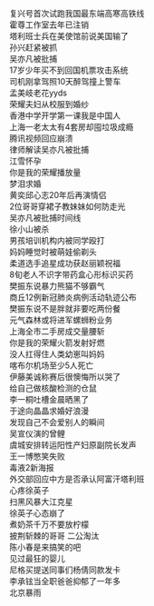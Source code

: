 复兴号首次试跑我国最东端高寒高铁线  
霍尊工作室去年已注销  
塔利班士兵在美使馆前说美国输了  
孙兴赶紧被抓  
吴亦凡被批捕  
17岁少年买不到回国机票攻击系统  
司机刚拿驾照10天醉驾撞上警车  
孟美岐老花yyds  
荣耀夫妇从校服到婚纱  
香港中学开学第一课我是中国人  
上海一老太太有4套房却囤垃圾成瘾  
腾讯视频回应崩溃  
律师解读吴亦凡被批捕  
江雪怀孕  
你是我的荣耀播放量  
梦泪求婚  
黄奕邱心志20年后再演情侣  
2位哥哥穿裙子教妹妹如何防走光  
吴亦凡被批捕时间线  
徐小山被杀  
男孩培训机构内被同学殴打  
妈妈睡觉时被萌娃偷剃头  
柔道选手追星成功获赵丽颖祝福  
8旬老人不识字带药盒心形标识买药  
樊振东说暴力熊猫不够霸气  
商丘12例新冠肺炎病例活动轨迹公布  
樊振东说不是胖就非要吃两份餐  
元气森林或将进军螺蛳粉业务  
上海全市二手房成交量腰斩  
你是我的荣耀火箭发射好燃  
没人扛得住人类幼崽叫妈妈  
喀布尔机场至少5人死亡  
伊藤美诚称赛后很懊悔所以哭了  
给自己做核酸检测的仓鼠  
李一桐吐槽金晨晒黑了  
于途向晶晶求婚好浪漫  
发现自己不会爱别人的瞬间  
吴宣仪演的曾鲤  
虞城安排转运阳性产妇原副院长发声  
王一博憋笑失败  
毒液2新海报  
外交部回应中方是否承认阿富汗塔利班  
心疼徐英子  
扫黑风暴大江克星  
徐英子心态崩了  
煮奶茶千万不要放柠檬  
披荆斩棘的哥哥 二公淘汰  
陈小春是来搞笑的吧  
见过最狂的婴儿  
尼格买提送同事们杨倩同款发卡  
李承铉当全职爸爸抑郁了一年多  
北京暴雨  
